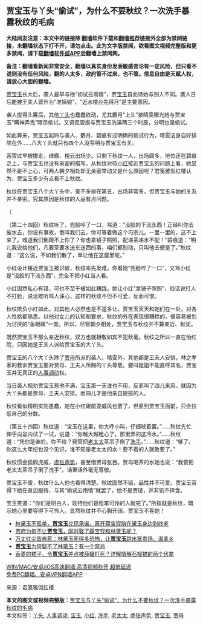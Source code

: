  <h2>贾宝玉与丫头“偷试”，为什么不要秋纹？一次洗手暴露秋纹的毛病</h2> <p class="notice"><b>大陆网友注意：本文中的链接除 <a href="https://github.com/bannedbook/fanqiang" >翻墙</a>软件下载和<a href="https://github.com/killgcd/justmysocks/blob/master/README.md">翻墙推荐</a>链接外全部为禁网链接，未翻墙状态下打不开，请勿点击。此为文字版禁闻，欲看图文视频完整版和更多禁闻，请下载<a href="https://github.com/bannedbook/fanqiang">翻墙软件或APP</a>后翻墙上禁闻网。</p><p>备注：翻墙看新闻非常安全，翻墙以真实身份发表敏感言论有一定风险，但只看不说则没有任何风险，翻的人太多，政府管不过来，也不管。信息自由是天赋人权，请放心大胆的翻墙。</b></p>  <div class="entry"> <p><a href="https://www.bannedbook.org/bnews/tag/%E8%B4%BE%E5%AE%9D%E7%8E%89/" class="st_tag internal_tag" rel="tag" title="标签 贾宝玉 下的日志">贾宝玉</a>长大后，袭人最早与他“初试云雨情”，贾<a href="https://www.bannedbook.org/bnews/tag/%E5%AE%9D%E7%8E%89/" class="st_tag internal_tag" rel="tag" title="标签 宝玉 下的日志">宝玉</a>自此待她与别人不同。袭人日后能被王夫人晋升为“准姨娘”，“近水楼台先得月”是主要原因。</p> <p>袭人拔得头筹后，其他<a href="https://www.bannedbook.org/bnews/tag/%E4%B8%AB%E5%A4%B4/" class="st_tag internal_tag" rel="tag" title="标签 丫头 下的日志">丫头</a>也蠢蠢欲动，尤其麝月“上头”被晴雯曝光她与贾宝玉“瞒神弄鬼”暗示偷试。又调侃碧痕与贾宝玉洗澡两三个时辰，分明也是偷试。</p> <p>如此算来，贾宝玉起码与袭人、麝月、碧痕有过明确的偷试行为，晴雯洁身自好排除在外……八大丫头就只有四个人没写明与贾宝玉有关。</p> <p>茜雪过早被撵走，绮霰、檀云出场少。只剩下秋纹一人，出场颇多，地位还在碧痕之上，与贾宝玉也没有亲密的描写。从秋纹对待<a href="https://www.bannedbook.org/bnews/tag/%E5%B0%8F%E7%BA%A2/" class="st_tag internal_tag" rel="tag" title="标签 小红 下的日志">小红</a>接近贾宝玉的问题上看，她显然不是不上心，可两人朝夕相处却无亲密举动又是什么原因呢？君笺雅侃红楼认为，贾宝玉多少有点看不上秋纹。</p> <p>秋纹在贾宝玉八个大丫头中，差不多排在第五，出场非常多，但贾宝玉与她的关系并不亲密。究其原因是秋纹的人品有点问题。</p>  <p>（</p> <p>（第二十四回）秋纹听了，兜脸啐了一口，骂道：“没脸的下流东西！正经叫你去催水去，你说有事故，倒叫我们去，你可等着做这个巧宗儿。一里一里的，这不上来了。难道我们倒跟不上你了？你也拿镜子照照，配递茶递水不配！”碧痕道：“明儿我说给他们，凡要茶要水送东送西的事，咱们都别动，只叫他去便是了。”秋纹道：“这么说，不如我们散了，单让他在这屋里呢。”</p> <p>小红设计接近贾宝玉被识破，秋纹率先发难。你看她“兜脸啐了一口”，又骂小红是“没脸的下流东西”，完全不把小红当人看。</p> <p>小红固然私心有错，可也不至于被如此糟践。她让小红“拿镜子照照”，俗话说打人不打脸，说话难听骂人诛心，这样的秋纹不但不可爱，反而可恨。</p> <p>秋纹欺负小红如此，对其他人必然也是不遑多让。贾宝玉天天和她们在一处，对各人性格都熟悉。以他对女儿的认知和要求，秋纹的外在表现很糟糕的，很容易被划为讨厌的“鱼眼睛”一类。所以，尽管朝夕相处，贾宝玉与秋纹并不算亲近、默契。</p>  <p>既然贾宝玉不那么亲近秋纹，双方也就相敬如宾不犯秋毫。秋纹之所以一直在怡红院，只因她是王夫人派给贾宝玉的大丫头。</p> <p>贾宝玉的八个大丫头除了<a href="https://www.bannedbook.org/bnews/tag/%E8%B4%BE%E6%AF%8D/" class="st_tag internal_tag" rel="tag" title="标签 贾母 下的日志">贾母</a>所派的袭人、晴雯外，其他都是王夫人安排。林之孝家的教训贾宝玉要对贾母、王夫人所赐的丫头尊敬。要叫姐姐不能直呼其名，贾宝玉并无真正的<a href="https://www.bannedbook.org/bnews/tag/%E4%BA%BA%E4%BA%8B%E8%B0%83%E5%8A%A8/" class="st_tag internal_tag" rel="tag" title="标签 人事调动 下的日志">人事调动</a>权。</p> <p>当日袭人规劝贾宝玉惹他不满，宝玉那一天谁也不用，反而叫了四儿来用。就因为大丫头都是贾母、王夫人安排。而四儿才是他亲自提拔的人。</p> <p>秋纹看似精明实则愚蠢，她在小红跟前耍威风也罢了，但耍到贾宝玉面前，只会拉低自己的分数。</p> <p>（第五十四回）秋纹道：“宝玉在这里，你大呼小叫，仔细唬着罢。”……秋纹先忙伸手向盆内试了一试，说道：“你越大越粗心了，那里弄的这冷水。”……秋纹道：“凭你是谁的，你不给？我管把<a href="https://www.bannedbook.org/bnews/tag/%E8%80%81%E5%A4%AA%E5%A4%AA/" class="st_tag internal_tag" rel="tag" title="标签 老太太 下的日志">老太太</a>茶吊子倒了<a href="https://www.bannedbook.org/bnews/tag/%E6%B4%97%E6%89%8B/" class="st_tag internal_tag" rel="tag" title="标签 洗手 下的日志">洗手</a>。”……秋纹道：“够了。你这么大年纪也没个见识，谁不知是老太太的水！要不着的人就敢要了。”</p>  <p>秋纹惯会狐假虎威，<a href="https://www.bannedbook.org/bnews/tag/%E8%99%9A%E5%BC%A0%E5%A3%B0%E5%8A%BF/" class="st_tag internal_tag" rel="tag" title="标签 虚张声势 下的日志">虚张声势</a>，甚至借贾母张目。贾母喝茶的水她也说：“我管把老太太茶吊子倒了洗手”，话里话外毫无尊敬。</p> <p>贾宝玉不傻，秋纹什么人他也看得清楚。秋纹固然不错，品性并不可爱。贾宝玉容得下她在身边服侍，与其“偷试云雨情”就罢了，他不是贾琏，并非饥不择食。</p> <p>宝玉笑道：“你们是明白人，耽待他们是粗笨可怜的人就完了。”所指就是秋纹，暗示她心里要容得下可怜人。显然秋纹并不心胸开阔，贾宝玉不喜她！</p> <ul class='op-related-articles' title='相关阅读'> <li><a href='https://www.bannedbook.org/bnews/lifebaike/20210417/1528170.html' target='_blank'>林黛玉不孤单，<b>贾宝玉</b>兑现承诺，离开薛宝钗陪在黛玉身边到终老</a></li> <li><a href='https://www.bannedbook.org/bnews/lifebaike/20210416/1527352.html' target='_blank'>贾府为何不让<b>贾宝玉</b>，同时娶了薛宝钗和林黛玉呢？</a></li> <li><a href='https://www.bannedbook.org/bnews/lifebaike/20210414/1525921.html' target='_blank'>万丈红尘皆自惹：林黛玉死得多恐怖，让<b>贾宝玉</b>跳出富贵场、温柔乡</a></li> <li><a href='https://www.bannedbook.org/bnews/lifebaike/20210413/1525186.html' target='_blank'><b>贾宝玉</b>为何娶不了林黛玉？有一个禁忌</a></li> <li><a href='https://www.bannedbook.org/bnews/lifebaike/20210412/1524397.html' target='_blank'>香菱的裙子，令<b>贾宝玉</b>差点被薛蟠打死？详解情解石榴裙的两个伏笔</a></li> </ul> <p class="texttj"> <a href="https://github.com/bannedbook/fanqiang/wiki/V2ray%E6%9C%BA%E5%9C%BA" target="_blank">WIN/MAC/安卓/iOS高速翻墙:高清视频秒开,超低延迟</a><br/> <a href="https://github.com/bannedbook/fanqiang/wiki/%E7%A6%81%E9%97%BB%E7%BD%91%E5%AE%89%E5%8D%93%E7%BF%BB%E5%A2%99%E6%96%B0%E9%97%BBAPP" target="_blank">免费PC翻墙、安卓VPN翻墙APP</a></p><p> 来源：君笺雅侃红楼 </p> <a name='sharetosocial'></a>       <div><b>本文的图文或视频完整版</b>：<a href='https://www.bannedbook.org/bnews/lifebaike/20210426/1534138.html'>贾宝玉与丫头“偷试”，为什么不要秋纹？一次洗手暴露秋纹的毛病</a></div>  </div><!--END ENTRY--> <div class="postfooter"> <div>本文标签：<a href="https://www.bannedbook.org/bnews/tag/%E4%B8%AB%E5%A4%B4/" rel="tag">丫头</a>, <a href="https://www.bannedbook.org/bnews/tag/%E4%BA%BA%E4%BA%8B%E8%B0%83%E5%8A%A8/" rel="tag">人事调动</a>, <a href="https://www.bannedbook.org/bnews/tag/%E5%AE%9D%E7%8E%89/" rel="tag">宝玉</a>, <a href="https://www.bannedbook.org/bnews/tag/%E5%B0%8F%E7%BA%A2/" rel="tag">小红</a>, <a href="https://www.bannedbook.org/bnews/tag/%E6%B4%97%E6%89%8B/" rel="tag">洗手</a>, <a href="https://www.bannedbook.org/bnews/tag/%E8%80%81%E5%A4%AA%E5%A4%AA/" rel="tag">老太太</a>, <a href="https://www.bannedbook.org/bnews/tag/%E8%99%9A%E5%BC%A0%E5%A3%B0%E5%8A%BF/" rel="tag">虚张声势</a>, <a href="https://www.bannedbook.org/bnews/tag/%E8%B4%BE%E5%AE%9D%E7%8E%89/" rel="tag">贾宝玉</a>, <a href="https://www.bannedbook.org/bnews/tag/%E8%B4%BE%E6%AF%8D/" rel="tag">贾母</a></div>  </div><!--END POSTFOOTER--> 
